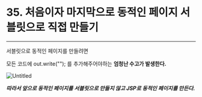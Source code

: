 # 35. 처음이자 마지막으로 동적인 페이지 서블릿으로 직접 만들기

---

서블릿으로 동적인 페이지를 만들려면 

모든 코드에 out.write(""); 를 추가해주어야하는 **엄청난 수고가 발생한다.**

![Untitled](35%20%E1%84%8E%E1%85%A5%E1%84%8B%E1%85%B3%E1%86%B7%E1%84%8B%E1%85%B5%2068da6/Untitled.png)

***따라서 앞으로 동적인 페이지를 서블릿으로 만들지 않고 JSP로 동적인 페이지를 만든다.***